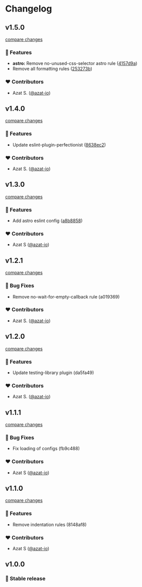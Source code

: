 # Changelog

## v1.5.0

[compare changes](https://github.com/azat-io/eslint-config/compare/v1.4.0...v1.5.0)

### 🚀 Features

- **astro:** Remove no-unused-css-selector astro rule ([4157d9a](https://github.com/azat-io/eslint-config/commit/4157d9a))
- Remove all formatting rules ([253273b](https://github.com/azat-io/eslint-config/commit/253273b))

### ❤️ Contributors

- Azat S. ([@azat-io](http://github.com/azat-io))

## v1.4.0

[compare changes](https://github.com/azat-io/eslint-config/compare/v1.3.0...v1.4.0)

### 🚀 Features

- Update eslint-plugin-perfectionist ([8638ec2](https://github.com/azat-io/eslint-config/commit/8638ec2))

### ❤️ Contributors

- Azat S. ([@azat-io](http://github.com/azat-io))

## v1.3.0

[compare changes](https://github.com/azat-io/eslint-config/compare/v1.2.1...v1.3.0)

### 🚀 Features

- Add astro eslint config ([a8b8858](https://github.com/azat-io/eslint-config/commit/a8b8858))

### ❤️ Contributors

- Azat S ([@azat-io](http://github.com/azat-io))

## v1.2.1

[compare changes](https://undefined/undefined/compare/v1.2.0...v1.2.1)

### 🐞 Bug Fixes

- Remove no-wait-for-empty-callback rule (a019369)

### ❤️ Contributors

- Azat S. ([@azat-io](http://github.com/azat-io))

## v1.2.0

[compare changes](https://undefined/undefined/compare/v1.1.1...v1.2.0)

### 🚀 Features

- Update testing-library plugin (da5fa49)

### ❤️ Contributors

- Azat S. ([@azat-io](http://github.com/azat-io))

## v1.1.1

[compare changes](https://undefined/undefined/compare/v1.1.0...v1.1.1)

### 🐞 Bug Fixes

- Fix loading of configs (fb9c488)

### ❤️ Contributors

- Azat S ([@azat-io](http://github.com/azat-io))

## v1.1.0

[compare changes](https://undefined/undefined/compare/v1.0.0...v1.1.0)

### 🚀 Features

- Remove indentation rules (8148af8)

### ❤️ Contributors

- Azat S ([@azat-io](http://github.com/azat-io))

## v1.0.0

### 🎉 Stable release

